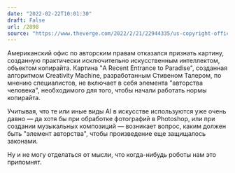 ```yaml
---
date: "2022-02-22T10:01:30"
draft: False
url: /2898
source: "https://www.theverge.com/2022/2/21/22944335/us-copyright-office-reject-ai-generated-art-recent-entrance-to-paradise?scrolla=5eb6d68b7fedc32c19ef33b4"
---
```


Американский офис по авторским правам отказался признать картину, созданную практически исключительно искусственным интеллектом, объектом копирайта. Картина "A Recent Entrance to Paradise", созданная алгоритмом Creativity Machine, разработанным Стивеном Талером, по мнению специалистов, не включает в себя элемента "авторства человека", необходимого для того, чтобы начали работать нормы копирайта.

Учитывая, что те или иные виды AI в искусстве используются уже очень давно — да хотя бы при обработке фотографий в Photoshop, или при создании музыкальных композиций — возникает вопрос, каким должен быть "элемент авторства", чтобы произведение еще защищалось законами.

Ну и не могу отделаться от мысли, что когда-нибудь роботы нам это припомнят.
